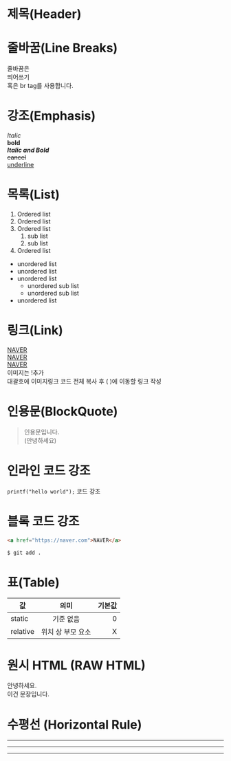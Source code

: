 # 제목(Header)

# 줄바꿈(Line Breaks)

줄바꿈은  
띄어쓰기  
혹은 br tag를 사용합니다.

# 강조(Emphasis)

_Italic_  
**bold**  
**_Italic and Bold_**  
~~cancel~~  
<u>underline</u>

# 목록(List)

1. Ordered list
2. Ordered list
3. Ordered list
   1. sub list
   1. sub list
4. Ordered list

- unordered list
- unordered list
- unordered list
  - unordered sub list
  - unordered sub list
- unordered list

# 링크(Link)

<a href="https://naver.com">NAVER</a>  
[NAVER](https://naver.com)  
[NAVER](https://naver.com "NAVER로 이동")  
이미지는 !추가  
대괄호에 이미지링크 코드 전체 복사 후 ( )에 이동할 링크 작성

# 인용문(BlockQuote)

> 인용문입니다.  
> (안녕하세요)

# 인라인 코드 강조

`printf("hello world");` 코드 강조

# 블록 코드 강조

```html
<a href="https://naver.com">NAVER</a>
```

```bash
$ git add .
```

# 표(Table)

| 값       |       의미        | 기본값 |
| -------- | :---------------: | -----: |
| static   |     기준 없음     |      0 |
| relative | 위치 상 부모 요소 |      X |

# 원시 HTML (RAW HTML)

안녕하세요.  
 이건 문장입니다.

# 수평선 (Horizontal Rule)

---

---

---
